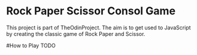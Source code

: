 # Rock Paper Scissor Consol Game
This project is part of TheOdinProject. The aim is to get used to JavaScript by creating the classic game of Rock Paper and Scissor.

#How to Play
TODO

